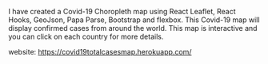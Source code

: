 I have created a Covid-19 Choropleth map using React Leaflet, React Hooks, GeoJson, Papa Parse, Bootstrap and flexbox.
This Covid-19 map will display confirmed cases from around the world. This map is interactive and you can click on each country for more details.

website: https://covid19totalcasesmap.herokuapp.com/
